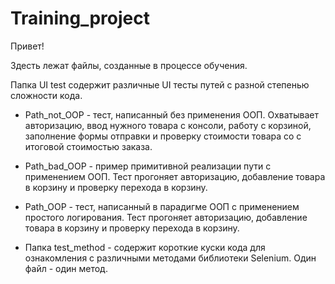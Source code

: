 # Training_project

Привет! 

Здесть лежат файлы, созданные в процессе обучения. 

Папка UI test содержит различные UI тесты путей с разной степенью сложности кода.

- Path_not_OOP - тест, написанный без применения ООП. Охватывает авторизацию, ввод нужного товара с консоли, работу с корзиной, заполнение формы отправки и проверку стоимости товара со с итоговой стоимостью заказа.

- Path_bad_OOP - пример примитивной реализации пути с применением ООП. Тест прогоняет авторизацию, добавление товара в корзину и проверку перехода в корзину. 

- Path_OOP - тест, написанный в парадигме ООП с применением простого логирования. Тест прогоняет авторизацию, добавление товара в корзину и проверку перехода в корзину. 

- Папка test_method - содержит короткие куски кода для ознакомления с различными методами библиотеки Selenium. Один файл - один метод.
